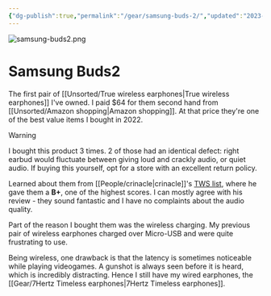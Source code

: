 ```yaml
---
{"dg-publish":true,"permalink":"/gear/samsung-buds-2/","updated":"2023-07-01T21:28:27.878-07:00"}
---
```


![samsung-buds2.png](/img/user/Embeds/samsung-buds2.png)
# Samsung Buds2

The first pair of [[Unsorted/True wireless earphones\|True wireless earphones]] I've owned. I paid $64 for them second hand from [[Unsorted/Amazon shopping\|Amazon shopping]]. At that price they're one of the best value items I bought in 2022.

> [!warning]
> I bought this product 3 times. 2 of those had an identical defect: right earbud would fluctuate between giving loud and crackly audio, or quiet audio. If buying this yourself, opt for a store with an excellent return policy.

Learned about them from [[People/crinacle\|crinacle]]'s [TWS list](https://crinacle.com/guide/tws/), where he gave them a **B+**, one of the highest scores. I can mostly agree with his review - they sound fantastic and I have no complaints about the audio quality.

Part of the reason I bought them was the wireless charging. My previous pair of wireless earphones charged over Micro-USB and were quite frustrating to use.

Being wireless, one drawback is that the latency is sometimes noticeable while playing videogames. A gunshot is always seen before it is heard, which is incredibly distracting. Hence I still have my wired earphones, the [[Gear/7Hertz Timeless earphones\|7Hertz Timeless earphones]].
